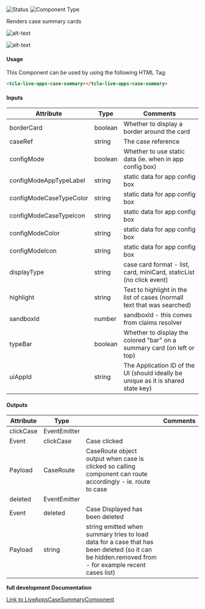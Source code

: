 
![Status][auto] ![Component Type][top] <!--Component Meta {"created_by":"JS", "reviewed_by":"JG", "last_modified_by":"JS", "comment":"init"} Component Meta -->


<p>Renders case summary cards</p>

<p><img src="../live-apps-case-summary.png" alt="alt-text" class="img-responsive" title="Image"></p>

<p><img src="../live-apps-case-summary-2.png" alt="alt-text" class="img-responsive" title="Image"></p>



#### Usage


This Component can be used by using the following HTML Tag:

```html
<tcla-live-apps-case-summary></tcla-live-apps-case-summary>
```

#### Inputs

Attribute | Type | Comments
--- | --- | ---
borderCard | boolean | Whether to display a border around the card
caseRef | string | The case reference
configMode | boolean | Whether to use static data (ie. when in app config box)
configModeAppTypeLabel | string | static data for app config box
configModeCaseTypeColor | string | static data for app config box
configModeCaseTypeIcon | string | static data for app config box
configModeColor | string | static data for app config box
configModeIcon | string | static data for app config box
displayType | string | case card format - list, card, miniCard, staticList (no click event)
highlight | string | Text to highlight in the list of cases (normall text that was searched)
sandboxId | number | sandboxId - this comes from claims resolver
typeBar | boolean | Whether to display the colored &quot;bar&quot; on a summary card (on left or top)
uiAppId | string | The Application ID of the UI (should ideally be unique as it is shared state key)

#### Outputs

Attribute | Type |   | Comments
--- | --- | --- | ---
clickCase | EventEmitter<CaseRoute> |   |  
  | Event |  clickCase  |  Case clicked
  | Payload |  CaseRoute  |  CaseRoute object output when case is clicked so calling component can route accordingly - ie. route to case
deleted | EventEmitter<string> |   |  
  | Event |  deleted  |  Case Displayed has been deleted
  | Payload |  string  |  string emitted when summary tries to load data for a case that has been deleted (so it can be hidden.removed from - for example recent cases list)


<b>full development Documentation</b>

[Link to LiveAppsCaseSummaryComponent](https://tibcosoftware.github.io/TCSTK-Angular/libdocs/tc-liveapps-lib/components/LiveAppsCaseSummaryComponent.html)


[auto]: https://img.shields.io/badge/Status-auto%20generated-lightgrey.svg?style=flat "auto generated"

[manually]: https://img.shields.io/badge/Status-manually%20created-yellow.svg?style=flat "manually created"

[draft]: https://img.shields.io/badge/Status-draft-red.svg?style=flat "draft"

[review]: https://img.shields.io/badge/Status-need%20review-yellowgreen.svg?style=flat "need review"

[review done]: https://img.shields.io/badge/Status-review%20done-green.svg?style=flat "review done"

[finalized]: https://img.shields.io/badge/Status-finalized-brightgreen.svg?style=flat "finalized"

[top]: https://img.shields.io/badge/Component%20Type-Top-blue.svg?style=flat "top Component"

[major]: https://img.shields.io/badge/Component%20Type-major%20Component-blue.svg?style=flat "major Component"

[minor]: https://img.shields.io/badge/Component%20Type-minor%20Component-blue.svg?style=flat "minor Component"


